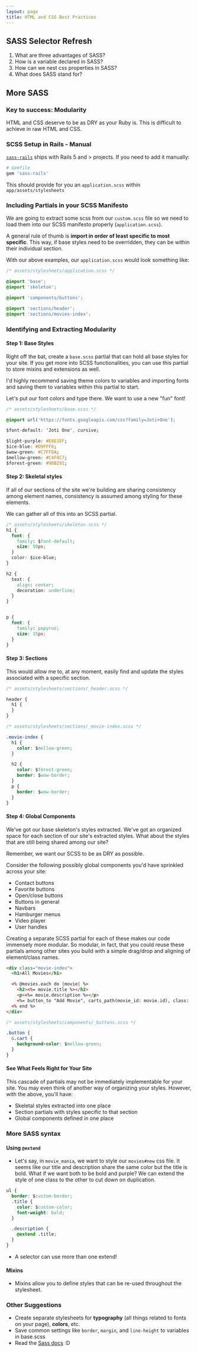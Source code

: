 ```yaml
---
layout: page
title: HTML and CSS Best Practices
---
```


## SASS Selector Refresh

  1. What are three advantages of SASS?
  2. How is a variable declared in SASS?
  3. How can we nest css properties in SASS?
  4. What does SASS stand for?

## More SASS

### Key to success: Modularity

HTML and CSS deserve to be as DRY as your Ruby is. This is difficult to achieve in raw HTML and CSS.

### SCSS Setup in Rails - Manual

[`sass-rails`](https://github.com/rails/sass-rails) ships with Rails 5 and > projects. If you need to add it manually:

```ruby
# Gemfile
gem 'sass-rails'
```
This should provide for you an `application.scss` within `app/assets/stylesheets`

### Including Partials in your SCSS Manifesto

We are going to extract some scss from our `custom.scss` file so we need to load them into our SCSS manifesto properly (`application.scss`).

A general rule of thumb is **import in order of least specific to most specific**. This way, if base styles need to be overridden, they can be within their individual section.

With our above examples, our `application.scss` would look something like:

```scss
/* assets/stylesheets/application.scss */

@import 'base';
@import 'skeleton';

@import 'components/buttons';

@import 'sections/header';
@import 'sections/movies-index';
```

### Identifying and Extracting Modularity

#### Step 1: Base Styles

Right off the bat, create a `base.scss` partial that can hold all base styles for your site. If you get more into SCSS functionalities, you can use this partial to store mixins and extensions as well.

I'd highly recommend saving theme colors to variables and importing fonts and saving them to variables within this partial to start.

Let's put our font colors and type there. We want to use a new "fun" font!

```css
/* assets/stylesheets/base.scss */

@import url('https://fonts.googleapis.com/css?family=Joti+One');

$font-default: 'Joti One', cursive;

$light-purple: #E8E1EF;
$ice-blue: #D9FFF8;
$wow-green: #C7FFDA;
$mellow-green: #C4F4C7;
$forest-green: #9BB291;
```

#### Step 2: Skeletal styles

If all of our sections of the site we're building are sharing consistency among element names, consistency is assumed among styling for these elements.

We can gather all of this into an SCSS partial.

```css
/* assets/stylesheets/skeleton.scss */
h1 {
  font: {
    family: $font-default;
    size: 50px;
  }
  color: $ice-blue;
}

h2 {
  text: {
    align: center;
    decoration: underline;
  }
}


p {
  font: {
    family: papyrus;
    size: 15px;
  }
}

```

#### Step 3: Sections

This would allow me to, at any moment, easily find and update the styles associated with a specific section.

```css
/* assets/stylesheets/sections/_header.scss */

header {
  h1 {
  }
}
```

```css
/* assets/stylesheets/sections/_movie-index.scss */

.movie-index {
  h1 {
    color: $mellow-green;
  }

  h2 {
    color: $forest-green;
    border: $wow-border;
  }
  p {
    border: $wow-border;
  }
}


```

#### Step 4: Global Components

We've got our base skeleton's styles extracted. We've got an organized space for each section of our site's extracted styles. What about the styles that are still being shared among our site?

Remember, we want our SCSS to be as DRY as possible.

Consider the following possibly global components you'd have sprinkled across your site:

- Contact buttons
- Favorite buttons
- Open/close buttons
- Buttons in general
- Navbars
- Hamburger menus
- Video player
- User handles

Creating a separate SCSS partial for each of these makes our code immensely more modular. So modular, in fact, that you could reuse these partials among other sites you build with a simple drag/drop and aligning of element/class names.

```HTML
<div class="movie-index">
  <h1>All Movies</h1>

  <% @movies.each do |movie| %>
    <h2><%= movie.title %></h2>
    <p><%= movie.description %></p>
    <%= button_to "Add Movie", carts_path(movie_id: movie.id), class: 'button.cart' %>
  <% end %>
</div>
```

```css
/* assets/stylesheets/components/_buttons.scss */

.button {
  &.cart {
    background-color: $mellow-green;
  }
}
```

#### See What Feels Right for Your Site

This cascade of partials may not be immediately implementable for your site. You may even think of another way of organizing your styles. However, with the above, you'll have:

- Skeletal styles extracted into one place
- Section partials with styles specific to that section
- Global components defined in one place

### More SASS syntax

#### Using `@extend`

- Let's say, in `movie_mania`, we want to style our `movies#new` css file. It seems like our title and description share the same color but the title is bold. What if we want both to be bold and purple? We can extend the style of one class to the other to cut down on duplication.

```css
ul {
  border: $custom-border;
  .title {
    color: $custom-color;
    font-weight: bold;
  }

  .description {
    @extend .title;
  }
}
```

- A selector can use more than one extend!

#### Mixins  

- Mixins allow you to define styles that can be re-used throughout the stylesheet.

### Other Suggestions

* Create separate stylesheets for **typography** (all things related to fonts on your page), **colors**, etc.
* Save common settings like `border`, `margin`, and `line-height` to variables in base.scss
* Read the [Sass docs](http://sass-lang.com/guide) :D
